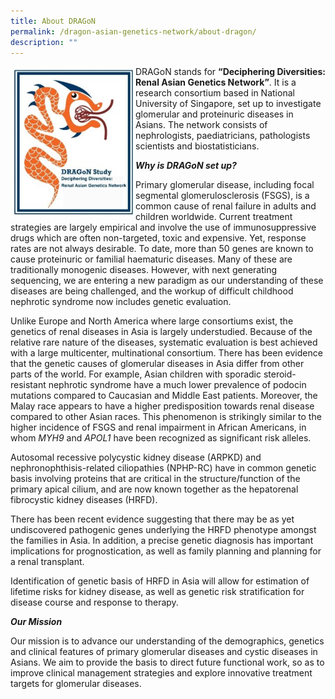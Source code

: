 ```yaml
---
title: About DRAGoN
permalink: /dragon-asian-genetics-network/about-dragon/
description: ""
---
```

<img src="/images/DRAGoN%20Asian%20Genetics%20Network/dragon-247x300.jpg" style="width:200px" align="left">

DRAGoN stands for **“Deciphering Diversities: Renal Asian Genetics Network”**. It is a research consortium based in National University of Singapore, set up to investigate glomerular and proteinuric diseases in Asians. The network consists of nephrologists, paediatricians, pathologists scientists and biostatisticians.

**_Why is DRAGoN set up?_**

Primary glomerular disease, including focal segmental glomerulosclerosis (FSGS), is a common cause of renal failure in adults and children worldwide. Current treatment strategies are largely empirical and involve the use of immunosuppressive drugs which are often non-targeted, toxic and expensive. Yet, response rates are not always desirable. To date, more than 50 genes are known to cause proteinuric or familial haematuric diseases. Many of these are traditionally monogenic diseases. However, with next generating sequencing, we are entering a new paradigm as our understanding of these diseases are being challenged, and the workup of difficult childhood nephrotic syndrome now includes genetic evaluation.

Unlike Europe and North America where large consortiums exist, the genetics of renal diseases in Asia is largely understudied. Because of the relative rare nature of the diseases, systematic evaluation is best achieved with a large multicenter, multinational consortium. There has been evidence that the genetic causes of glomerular diseases in Asia differ from other parts of the world. For example, Asian children with sporadic steroid-resistant nephrotic syndrome have a much lower prevalence of podocin mutations compared to Caucasian and Middle East patients. Moreover, the Malay race appears to have a higher predisposition towards renal disease compared to other Asian races. This phenomenon is strikingly similar to the higher incidence of FSGS and renal impairment in African Americans, in whom&nbsp;_MYH9_&nbsp;and&nbsp;_APOL1_&nbsp;have been recognized as significant risk alleles.

Autosomal recessive polycystic kidney disease (ARPKD) and nephronophthisis-related ciliopathies (NPHP-RC) have in common genetic basis involving proteins that are critical in the structure/function of the primary apical cilium, and are now known together as the hepatorenal fibrocystic kidney diseases (HRFD).

There has been recent evidence suggesting that there may be as yet undiscovered pathogenic genes underlying the HRFD phenotype amongst the families in Asia. In addition, a precise genetic diagnosis has important implications for prognostication, as well as family planning and planning for a renal transplant.

Identification of genetic basis of HRFD in Asia will allow for estimation of lifetime risks for kidney disease, as well as genetic risk stratification for disease course and response to therapy.

**_Our Mission_**

Our mission is to advance our understanding of the demographics, genetics and clinical features of primary glomerular diseases&nbsp;and cystic diseases in Asians. We aim to provide the basis to direct future functional work, so as to improve clinical management strategies and explore innovative treatment targets for glomerular diseases.